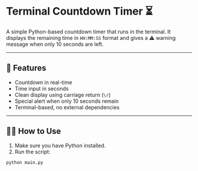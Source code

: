 # Terminal Countdown Timer ⏳

A simple Python-based countdown timer that runs in the terminal. It displays the remaining time in `HH:MM:SS` format and gives a ⚠️ warning message when only 10 seconds are left.

---

## 📌 Features

- Countdown in real-time
- Time input in seconds
- Clean display using carriage return (`\r`)
- Special alert when only 10 seconds remain
- Terminal-based, no external dependencies

---

## 🧑‍💻 How to Use

1. Make sure you have Python installed.
2. Run the script:

```bash
python main.py
